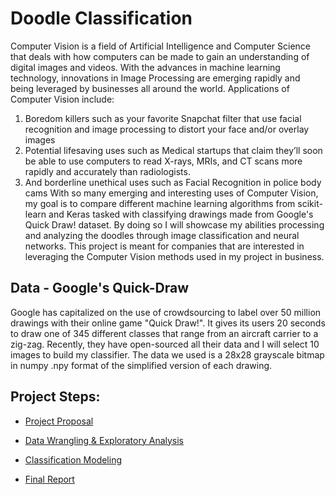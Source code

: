 # Doodle Classification

Computer Vision is a field of Artificial Intelligence and Computer Science that deals with how computers can be made to gain an understanding of digital images and videos. With the advances in machine learning technology, innovations in Image Processing are emerging rapidly and being leveraged by businesses all around the world. Applications of Computer Vision include:

1.	Boredom killers such as your favorite Snapchat filter that use facial recognition and image processing to distort your face and/or overlay images
2.	Potential lifesaving uses such as Medical startups that claim they’ll soon be able to use computers to read X-rays, MRIs, and CT scans more rapidly and accurately than radiologists.
3.	And borderline unethical uses such as Facial Recognition in police body cams
With so many emerging and interesting uses of Computer Vision, my goal is to compare different machine learning algorithms from scikit-learn and Keras tasked with classifying drawings made from Google's Quick Draw! dataset. By doing so I will showcase my abilities processing and analyzing the doodles through image classification and neural networks. This project is meant for companies that are interested in leveraging the Computer Vision methods used in my project in business.



## Data - Google's Quick-Draw

Google has capitalized on the use of crowdsourcing to label over 50 million drawings with their online game "Quick Draw!". It gives its users 20 seconds to draw one of 345 different classes that range from an aircraft carrier to a zig-zag. Recently, they have open-sourced all their data and I will select 10 images to build my classifier. The data we used is a 28x28 grayscale bitmap in numpy .npy format of the simplified version of each drawing. 

 ## Project Steps: 

 - [Project Proposal](Proposal.md)
 
 - [Data Wrangling & Exploratory Analysis](Data_Wrangling_&_Exploratory_Data_Analysis.md)
 
 - [Classification Modeling](Classification_Modeling.md)
 
 - [Final Report](Report.pdf)
